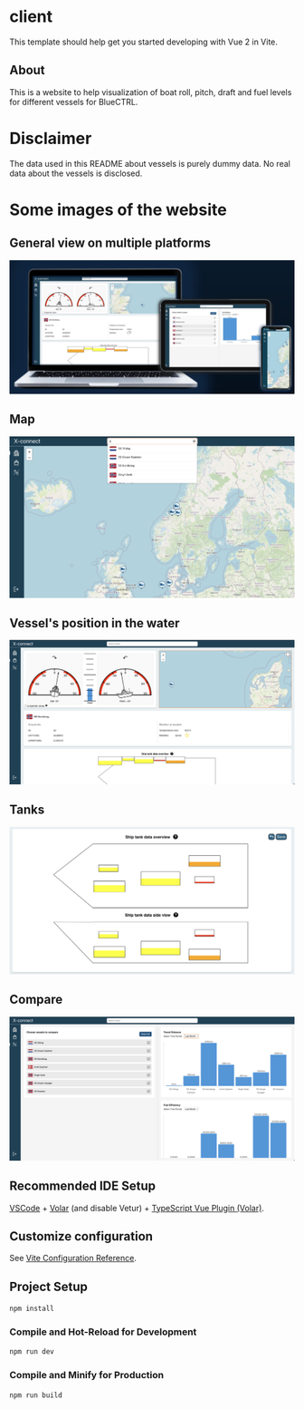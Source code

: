 # client

This template should help get you started developing with Vue 2 in Vite.

## About

This is a website to help visualization of boat roll, pitch, draft and fuel levels for different vessels for BlueCTRL.

# Disclaimer
The data used in this README about vessels is purely dummy data. No real data about the vessels is disclosed.

# Some images of the website

## General view on multiple platforms
![GeneralView](./images/GeneralView.png)

## Map
![MapView](./images/MapView.png)

## Vessel's position in the water
![TiltView](./images/TiltView.png)

## Tanks
![TankView](./images/TanksView.png)

## Compare
![CompareView](./images/CompareView.png)

## Recommended IDE Setup

[VSCode](https://code.visualstudio.com/) + [Volar](https://marketplace.visualstudio.com/items?itemName=Vue.volar) (and disable Vetur) + [TypeScript Vue Plugin (Volar)](https://marketplace.visualstudio.com/items?itemName=Vue.vscode-typescript-vue-plugin).

## Customize configuration

See [Vite Configuration Reference](https://vitejs.dev/config/).

## Project Setup

```sh
npm install
```

### Compile and Hot-Reload for Development

```sh
npm run dev
```

### Compile and Minify for Production

```sh
npm run build
```

